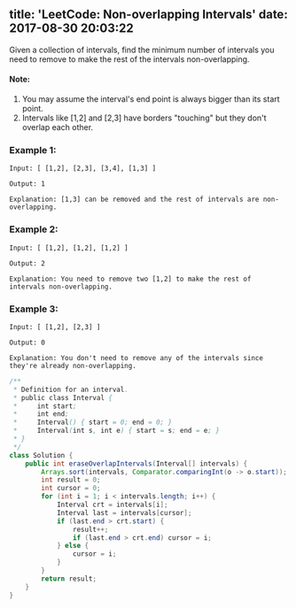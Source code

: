 title: 'LeetCode: Non-overlapping Intervals'
date: 2017-08-30 20:03:22
---

Given a collection of intervals, find the minimum number of intervals you need to remove to make the rest of the intervals non-overlapping.

#### Note:
1. You may assume the interval's end point is always bigger than its start point.
2. Intervals like [1,2] and [2,3] have borders "touching" but they don't overlap each other.

### Example 1:
```
Input: [ [1,2], [2,3], [3,4], [1,3] ]

Output: 1

Explanation: [1,3] can be removed and the rest of intervals are non-overlapping.
```
### Example 2:
```
Input: [ [1,2], [1,2], [1,2] ]

Output: 2

Explanation: You need to remove two [1,2] to make the rest of intervals non-overlapping.
```
### Example 3:
```
Input: [ [1,2], [2,3] ]

Output: 0

Explanation: You don't need to remove any of the intervals since they're already non-overlapping.
```

```java
/**
 * Definition for an interval.
 * public class Interval {
 *     int start;
 *     int end;
 *     Interval() { start = 0; end = 0; }
 *     Interval(int s, int e) { start = s; end = e; }
 * }
 */
class Solution {
    public int eraseOverlapIntervals(Interval[] intervals) {
        Arrays.sort(intervals, Comparator.comparingInt(o -> o.start));
        int result = 0;
        int cursor = 0;
        for (int i = 1; i < intervals.length; i++) {
            Interval crt = intervals[i];
            Interval last = intervals[cursor];
            if (last.end > crt.start) {
                result++;
                if (last.end > crt.end) cursor = i;
            } else {
                cursor = i;
            }
        }
        return result;
    }
}
```
